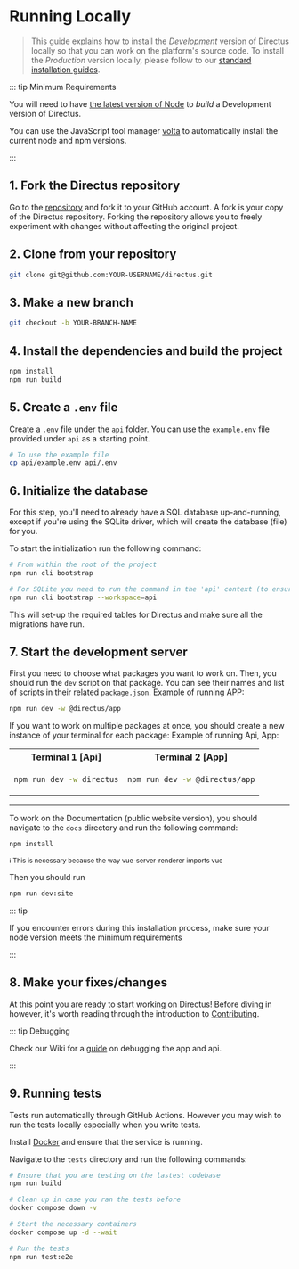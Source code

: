 # Running Locally

> This guide explains how to install the _Development_ version of Directus locally so that you can work on the
> platform's source code. To install the _Production_ version locally, please follow to our
> [standard installation guides](/getting-started/installation/).

::: tip Minimum Requirements

You will need to have [the latest version of Node](https://nodejs.org/en/download/current/) to _build_ a Development
version of Directus.

You can use the JavaScript tool manager [volta](https://volta.sh/) to automatically install the current node and npm
versions.

:::

## 1. Fork the Directus repository

Go to the [repository](https://github.com/directus/directus) and fork it to your GitHub account. A fork is your copy of
the Directus repository. Forking the repository allows you to freely experiment with changes without affecting the
original project.

## 2. Clone from your repository

```bash
git clone git@github.com:YOUR-USERNAME/directus.git
```

## 3. Make a new branch

```bash
git checkout -b YOUR-BRANCH-NAME
```

## 4. Install the dependencies and build the project

```bash
npm install
npm run build
```

## 5. Create a `.env` file

Create a `.env` file under the `api` folder. You can use the `example.env` file provided under `api` as a starting
point.

```bash
# To use the example file
cp api/example.env api/.env
```

## 6. Initialize the database

For this step, you'll need to already have a SQL database up-and-running, except if you're using the SQLite driver,
which will create the database (file) for you.

To start the initialization run the following command:

```bash
# From within the root of the project
npm run cli bootstrap

# For SQLite you need to run the command in the 'api' context (to ensure the database file is created in the right directory)
npm run cli bootstrap --workspace=api
```

This will set-up the required tables for Directus and make sure all the migrations have run.

## 7. Start the development server

First you need to choose what packages you want to work on. Then, you should run the `dev` script on that package. You
can see their names and list of scripts in their related `package.json`. Example of running APP:

```bash
npm run dev -w @directus/app
```

If you want to work on multiple packages at once, you should create a new instance of your terminal for each package:
Example of running Api, App:

<table>
  <tr>
  <th>
  Terminal 1 [Api]
  </th>
  <th>
  Terminal 2 [App]
  </th>
  </tr>
  <tr>
  <td>

```bash
npm run dev -w directus
```

  </td>
  <td>

```bash
npm run dev -w @directus/app
```

  </td>
  </tr>
</table>

---

To work on the Documentation (public website version), you should navigate to the `docs` directory and run the following
command:

```bash
npm install
```

<sup>ℹ This is necessary because the way vue-server-renderer imports vue</sup>

Then you should run

```bash
npm run dev:site
```

::: tip

If you encounter errors during this installation process, make sure your node version meets the minimum requirements

:::

## 8. Make your fixes/changes

At this point you are ready to start working on Directus! Before diving in however, it's worth reading through the
introduction to [Contributing](/contributing/introduction).

::: tip Debugging

Check our Wiki for a [guide](https://github.com/directus/directus/wiki/debugging) on debugging the app and api.

:::

## 9. Running tests

Tests run automatically through GitHub Actions. However you may wish to run the tests locally especially when you write
tests.

Install [Docker](https://docs.docker.com/get-docker/) and ensure that the service is running.

Navigate to the `tests` directory and run the following commands:

```bash
# Ensure that you are testing on the lastest codebase
npm run build

# Clean up in case you ran the tests before
docker compose down -v

# Start the necessary containers
docker compose up -d --wait

# Run the tests
npm run test:e2e
```
